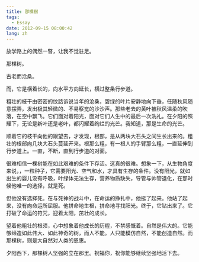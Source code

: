 ```yaml
---
title: 那棵樹
tags:
  - Essay
date: 2012-09-15 08:00:42
lang: zh
---
```

放学路上的偶然一瞥，让我不觉驻足。

那棵树。

古老而沧桑。

而，它是横着长的，向水平方向延长，横过整条行步道。
<!--more-->
粗壮的枝干由密密的纹路诉说当年的沧桑，碧绿的叶片安静地向下垂，任随秋风随意摆弄，发出极其轻微的、不易察觉的沙沙声。那些老去的黄叶被秋风温柔的吹落，在空中飘飞。它们面对着阳光，面对它们人生中的最后一次洗礼。在夕阳的照耀下，无论是新叶还是老叶，都闪耀着绚烂的光芒。我知道，那是生命的光芒。

顺着它的枝干向他的跟望去，才发现，根部，是从两块大石头之间生长出来的。粗壮的根部向几块大石头蔓延开来。根那么粗，有一根人的手臂那么粗，一直延伸到行步道上。一直，不断，直到行步道的对面。

很难相信一棵树能在如此艰难的条件下存活。这真的很难。想象一下，从生物角度来说，，一粒种子，它需要阳光、空气和水，才具有生存的条件。没有阳光，就如出生的婴儿没有呼吸，叶绿体无法生存，营养物质缺失，导管与帅管退化，在那时候他唯一的选择，就是死。

但他没有选择死。在与死神的战斗中，在命运的挣扎中，他挺了起来。他站了起来，没有向命运所屈服。他拼命地生根，拼命地寻找阳光。终于，它钻出来了。它打破了命运的符咒，迎着太阳，茁壮的成长。

望着他粗壮的根须，心中想象着他成长的历程，不禁感慨着。自然是伟大的。它能够缔造如此伟大、如此神奇的树，而人不能。人只能模仿自然，不能创造自然。而那棵树，则是大自然对人类的恩惠。

夕阳西下，那棵树人坚强的立在那里。祝福你，祝你能够继续坚强地活下去。